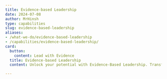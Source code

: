 ```yaml
---
title: Evidence-based Leadership
date: 2024-07-08
author: MrHinsh
type: capabilities
slug: evidence-based-leadership
aliases:
- /what-we-do/evidence-based-leadership
- /capabilities/evidence-based-leadership/
card:
  button:
    content: Lead with Evidence
  title: Evidence-based Leadership
  content: Unlock your potential with Evidence-Based Leadership. Transform decision-making, enhance credibility, and achieve better outcomes with proven strategies and data-driven insights.

---
```



